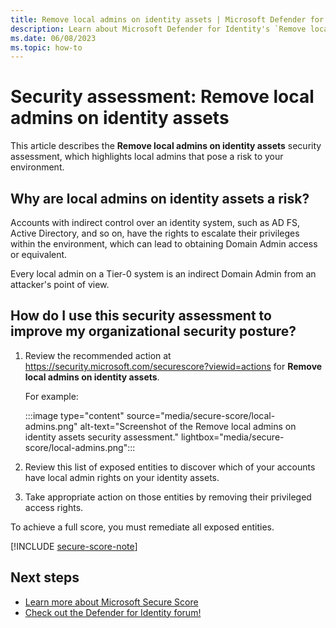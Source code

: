 ```yaml
---
title: Remove local admins on identity assets | Microsoft Defender for Identity
description: Learn about Microsoft Defender for Identity's `Remove local admins on identity assets` security assessment in Microsoft Secure Score.
ms.date: 06/08/2023
ms.topic: how-to
---
```


# Security assessment: Remove local admins on identity assets

This article describes the **Remove local admins on identity assets** security assessment, which highlights local admins that pose a risk to your environment.

## Why are local admins on identity assets a risk?

Accounts with indirect control over an identity system, such as AD FS, Active Directory, and so on, have the rights to escalate their privileges within the environment, which can lead to obtaining Domain Admin access or equivalent. 

Every local admin on a Tier-0 system is an indirect Domain Admin from an attacker's point of view.

## How do I use this security assessment to improve my organizational security posture?

1. Review the recommended action at <https://security.microsoft.com/securescore?viewid=actions> for **Remove local admins on identity assets**.

    For example:

    :::image type="content" source="media/secure-score/local-admins.png" alt-text="Screenshot of the Remove local admins on identity assets security assessment." lightbox="media/secure-score/local-admins.png":::

1. Review this list of exposed entities to discover which of your accounts have local admin rights on your identity assets.

1. Take appropriate action on those entities by removing their privileged access rights.

To achieve a full score, you must remediate all exposed entities.

[!INCLUDE [secure-score-note](../includes/secure-score-note.md)]

## Next steps

- [Learn more about Microsoft Secure Score](/microsoft-365/security/defender/microsoft-secure-score)
- [Check out the Defender for Identity forum!](<https://aka.ms/MDIcommunity>)
